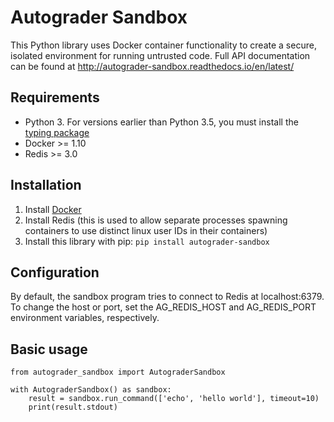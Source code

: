 # Autograder Sandbox

This Python library uses Docker container functionality to create a secure, isolated environment for running untrusted code.
Full API documentation can be found at http://autograder-sandbox.readthedocs.io/en/latest/

## Requirements
- Python 3. For versions earlier than Python 3.5, you must install the [typing package](https://pypi.python.org/pypi/typing)
- Docker >= 1.10
- Redis >= 3.0

## Installation
1. Install [Docker](https://docs.docker.com/engine/installation/)
1. Install Redis (this is used to allow separate processes spawning containers to use distinct linux user IDs in their containers)
1. Install this library with pip: `pip install autograder-sandbox`

## Configuration
By default, the sandbox program tries to connect to Redis at localhost:6379. To change the host or port, set the AG_REDIS_HOST
and AG_REDIS_PORT environment variables, respectively.

## Basic usage
```
from autograder_sandbox import AutograderSandbox

with AutograderSandbox() as sandbox:
    result = sandbox.run_command(['echo', 'hello world'], timeout=10)
    print(result.stdout)
```
